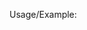 Usage/Example:

 <ThemeProvider theme={defaultTheme}>
    <div>
      <QuestionCard
        photo={photo}
        names={['Andrew Currinder', 'Will Edwards', 'Daniel Dowd']}
      />
    </div>
  </ThemeProvider>
